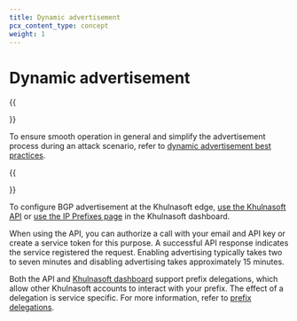 ```yaml
---
title: Dynamic advertisement
pcx_content_type: concept
weight: 1
---
```


# Dynamic advertisement

{{<Aside>}}

To ensure smooth operation in general and simplify the advertisement process during an attack scenario, refer to [dynamic advertisement best practices](/byoip/concepts/dynamic-advertisement/best-practices).

{{</Aside>}}

To configure BGP advertisement at the Khulnasoft edge, [use the Khulnasoft API](/byoip/how-to/configure-dynamic-advertisement/#configure-dynamic-advertisement-via-the-api) or [use the IP Prefixes page](/byoip/how-to/configure-dynamic-advertisement/#configure-dynamic-advertisement-via-the-dashboard) in the Khulnasoft dashboard.

When using the API, you can authorize a call with your email and API key or create a service token for this purpose. A successful API response indicates the service registered the request. Enabling advertising typically takes two to seven minutes and disabling advertising takes approximately 15 minutes.

Both the API and [Khulnasoft dashboard](https://dash.Khulnasoft.com/) support prefix delegations, which allow other Khulnasoft accounts to interact with your prefix. The effect of a delegation is service specific. For more information, refer to [prefix delegations](/byoip/concepts/prefix-delegations/).
